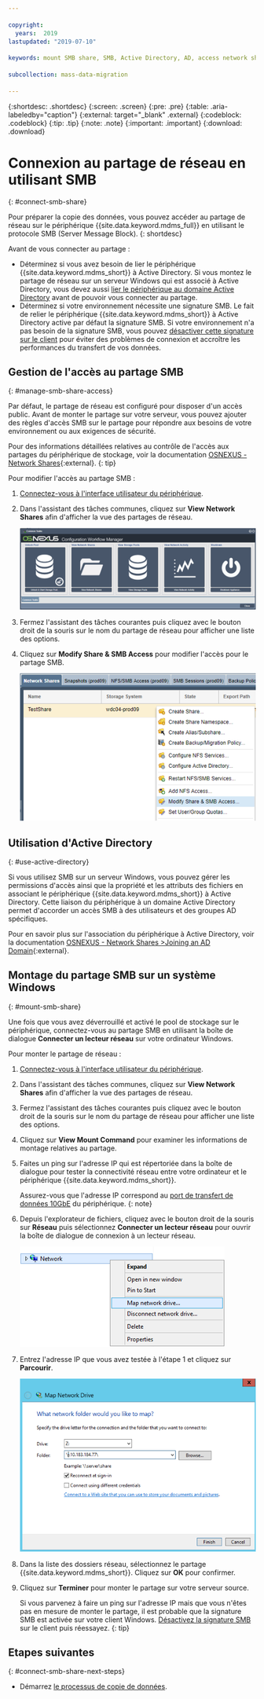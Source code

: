 ```yaml
---

copyright:
  years:  2019
lastupdated: "2019-07-10"

keywords: mount SMB share, SMB, Active Directory, AD, access network share, connect to network share

subcollection: mass-data-migration

---
```


{:shortdesc: .shortdesc}
{:screen: .screen}
{:pre: .pre}
{:table: .aria-labeledby="caption"}
{:external: target="_blank" .external}
{:codeblock: .codeblock}
{:tip: .tip}
{:note: .note}
{:important: .important}
{:download: .download}

# Connexion au partage de réseau en utilisant SMB
{: #connect-smb-share}

Pour préparer la copie des données, vous pouvez accéder au partage de réseau sur le périphérique {{site.data.keyword.mdms_full}} en utilisant le protocole SMB (Server Message Block).
{: shortdesc}

Avant de vous connecter au partage :

- Déterminez si vous avez besoin de lier le périphérique {{site.data.keyword.mdms_short}} à Active Directory. Si vous montez le partage de réseau sur un serveur Windows qui est associé à Active Directory, vous devez aussi [lier le périphérique au domaine Active Directory](#use-active-directory) avant de pouvoir vous connecter au partage.
- Déterminez si votre environnement nécessite une signature SMB. Le fait de relier le périphérique {{site.data.keyword.mdms_short}} à Active Directory active par défaut la signature SMB. Si votre environnement n'a pas besoin de la signature SMB, vous pouvez [désactiver cette signature sur le client](/docs/infrastructure/mass-data-migration?topic=mass-data-migration-troubleshooting#unable-to-mount-smb-share) pour éviter des problèmes de connexion et accroître les performances du transfert de vos données.

## Gestion de l'accès au partage SMB
{: #manage-smb-share-access}

Par défaut, le partage de réseau est configuré pour disposer d'un accès public. Avant de monter le partage sur votre serveur, vous pouvez ajouter des règles d'accès SMB sur le partage pour répondre aux besoins de votre environnement ou aux exigences de sécurité. 

Pour des informations détaillées relatives au contrôle de l'accès aux partages du périphérique de stockage, voir la documentation [OSNEXUS - Network Shares](https://wiki.osnexus.com/index.php?title=Network_Shares){:external}.
{: tip}

Pour modifier l'accès au partage SMB :

1. [Connectez-vous à l'interface utilisateur du périphérique](/docs/infrastructure/mass-data-migration?topic=mass-data-migration-access-ui#log-in-ui).
2. Dans l'assistant des tâches communes, cliquez sur **View Network Shares** afin d'afficher la vue des partages de réseau.

   ![Icônes de flux de travaux](images/workflow.png)
3. Fermez l'assistant des tâches courantes puis cliquez avec le bouton droit de la souris sur le nom du partage de réseau pour afficher une liste des options. 
4. Cliquez sur **Modify Share & SMB Access** pour modifier l'accès pour le partage SMB.

    ![Modification de l'accès pour le partage SMB](images/add-smb-access.png)

## Utilisation d'Active Directory
{: #use-active-directory}

Si vous utilisez SMB sur un serveur Windows, vous pouvez gérer les permissions d'accès ainsi que la propriété et les attributs des fichiers en associant le périphérique {{site.data.keyword.mdms_short}} à Active Directory. Cette liaison du périphérique à un domaine Active Directory permet d'accorder un accès SMB à des utilisateurs et des groupes AD spécifiques. 

Pour en savoir plus sur l'association du périphérique à Active Directory, voir la documentation [OSNEXUS - Network Shares >Joining an AD Domain](https://wiki.osnexus.com/index.php?title=Network_Shares#Joining_an_AD_Domain){:external}.

## Montage du partage SMB sur un système Windows
{: #mount-smb-share}

Une fois que vous avez déverrouillé et activé le pool de stockage sur le périphérique, connectez-vous au partage SMB en utilisant la boîte de dialogue **Connecter un lecteur réseau** sur votre ordinateur Windows.

Pour monter le partage de réseau :

1. [Connectez-vous à l'interface utilisateur du périphérique](/docs/infrastructure/mass-data-migration?topic=mass-data-migration-access-ui#log-in-ui).
2. Dans l'assistant des tâches communes, cliquez sur **View Network Shares** afin d'afficher la vue des partages de réseau.
3. Fermez l'assistant des tâches courantes puis cliquez avec le bouton droit de la souris sur le nom du partage de réseau pour afficher une liste des options. 
4. Cliquez sur **View Mount Command** pour examiner les informations de montage relatives au partage.
5. Faites un ping sur l'adresse IP qui est répertoriée dans la boîte de dialogue pour tester la connectivité réseau entre votre ordinateur et le périphérique {{site.data.keyword.mdms_short}}.

   Assurez-vous que l'adresse IP correspond au [port de transfert de données 10GbE](/docs/infrastructure/mass-data-migration?topic=mass-data-migration-device-overview#network-settings) du périphérique.
   {: note} 
6. Depuis l'explorateur de fichiers, cliquez avec le bouton droit de la souris sur **Réseau** puis sélectionnez **Connecter un lecteur réseau** pour ouvrir la boîte de dialogue de connexion à un lecteur réseau.

   ![Ouverture de la boîte de dialogue de connexion à un lecteur réseau](images/map-network-drive.png)
7. Entrez l'adresse IP que vous avez testée à l'étape 1 et cliquez sur **Parcourir**.

   ![Connexion au partage de réseau](images/map-network-drive-dialog.png)
8. Dans la liste des dossiers réseau, sélectionnez le partage {{site.data.keyword.mdms_short}}. Cliquez sur **OK** pour confirmer.
9. Cliquez sur **Terminer** pour monter le partage sur votre serveur source.

    Si vous parvenez à faire un ping sur l'adresse IP mais que vous n'êtes pas en mesure de monter le partage, il est probable que la signature SMB est activée sur votre client Windows. [Désactivez la signature SMB](/docs/infrastructure/mass-data-migration?topic=mass-data-migration-troubleshooting#unable-to-mount-smb-share) sur le client puis réessayez.
    {: tip} 

## Etapes suivantes
{: #connect-smb-share-next-steps}

- Démarrez [le processus de copie de données](/docs/infrastructure/mass-data-migration?topic=mass-data-migration-copy-data).
